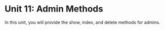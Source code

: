 # Unit 11: Admin Methods

In this unit, you will provide the show, index, and delete methods for admins.
